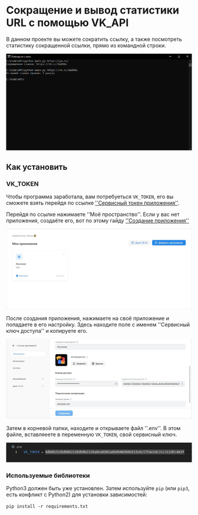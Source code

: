 # Сокращение и вывод статистики URL с помощью VK_API

В данном проекте вы можете сократить ссылку, а также посмотреть статистику сокращенной ссылки, прямо из командной строки.

![Выполнение программы в командной строке](image-1.png)

## Как установить

### VK_TOKEN

Чтобы программа заработала, вам потребуеться ``` VK_TOKEN ```, его вы сможете взять перейдя по ссылке [''Сервисный токен приложения''](https://id.vk.com/about/business/go/docs/ru/vkid/latest/vk-id/tokens/service-token).

Перейдя по ссылке нажимаете ''Моё пространство''.
Если у вас нет приложения, создаёте его, вот по этому гайду [''Создание приложения''](https://id.vk.com/about/business/go/docs/ru/vkid/latest/vk-id/connection/create-application)

![Страница ваших созданных приложений](1.jpg)

После создания приложения, нажимаете на своё приложение и попадаете в его настройку. Здесь находите поле с именем ''Сервисный ключ доступа'' и копируете его.

![Сервисный токен](2.jpg)

Затем в корневой папки, находите и открываете файл ''.env''.
В этом файле, вставляеете в переменную ```VK_TOKEN```, свой сервисный ключ.

![Файл .env](3.jpg)

### Используемые библиотеки

Python3 должен быть уже установлен. Затем используйте ```pip``` (или ```pip3```, есть конфликт с Python2) для установки зависимостей:

```pip install -r requirements.txt```
